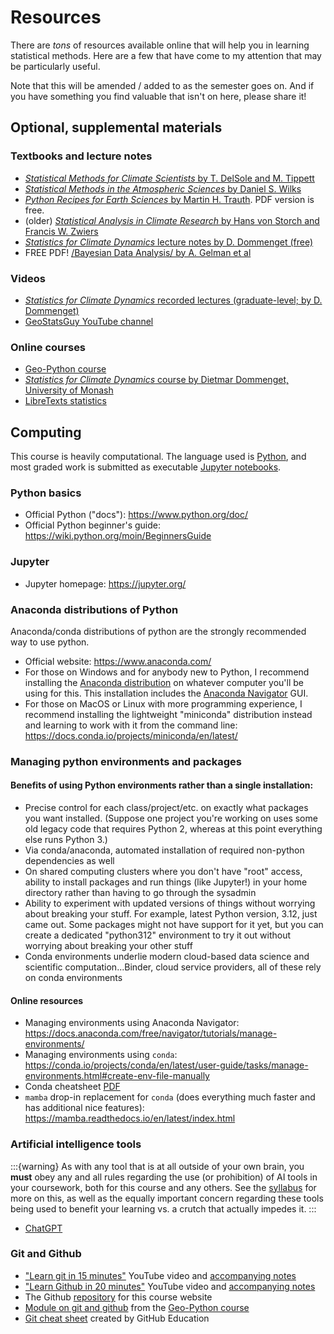 # Resources
There are *tons* of resources available online that will help you in learning statistical methods.  Here are a few that have come to my attention that may be particularly useful.

Note that this will be amended / added to as the semester goes on.  And if you have something you find valuable that isn't on here, please share it! 

## Optional, supplemental materials

### Textbooks and lecture notes
* [*Statistical Methods for Climate Scientists* by T. DelSole and M. Tippett](https://doi.org/10.1017/9781108659055)
* [*Statistical Methods in the Atmospheric Sciences* by Daniel S. Wilks](https://doi.org/10.1016/C2017-0-03921-6)
* [*Python Recipes for Earth Sciences* by Martin H. Trauth](https://link.springer.com/book/10.1007/978-3-031-07719-7).  PDF version is free.
* (older) [*Statistical Analysis in Climate Research* by Hans von Storch and Francis W. Zwiers](https://doi.org/10.1017/CBO9780511612336)
* [*Statistics for Climate Dynamics* lecture notes by D. Dommenget (free)](https://users.monash.edu.au/~dietmard/teaching/statistics-for-climate-reserach/dommenget.statistics.lecture.notes.pdf)
* FREE PDF! [/Bayesian Data Analysis/ by A. Gelman et al ](http://www.stat.columbia.edu/~gelman/book/)

### Videos
* [*Statistics for Climate Dynamics* recorded lectures (graduate-level; by D. Dommenget)](https://users.monash.edu.au/~dietmard/teaching/statistics-for-climate-reserach/lecture-videos/) 
* [GeoStatsGuy YouTube channel](https://www.youtube.com/@GeostatsGuyLectures)

### Online courses
* [Geo-Python course](https://geo-python-site.readthedocs.io/en/latest/index.html)
* [*Statistics for Climate Dynamics* course by Dietmar Dommenget, University of Monash](https://users.monash.edu.au/~dietmard/teaching/statistics-for-climate-reserach/)
* [LibreTexts statistics](https://stats.libretexts.org/)

## Computing
This course is heavily computational.  The language used is [Python](https://www.python.org/), and most graded work is submitted as executable [Jupyter notebooks](https://jupyter.org/).

### Python basics
* Official Python ("docs"): https://www.python.org/doc/ 
* Official Python beginner's guide: https://wiki.python.org/moin/BeginnersGuide

### Jupyter
* Jupyter homepage: https://jupyter.org/

### Anaconda distributions of Python
Anaconda/conda distributions of python are the strongly recommended way to use python.

* Official website: https://www.anaconda.com/
* For those on Windows and for anybody new to Python, I recommend installing the [Anaconda distribution](https://www.anaconda.com/download) on whatever computer you'll be using for this.  This installation includes the [Anaconda Navigator](https://docs.anaconda.com/free/navigator/) GUI.
* For those on MacOS or Linux with more programming experience, I recommend installing the lightweight "miniconda" distribution instead and learning to work with it from the command line: https://docs.conda.io/projects/miniconda/en/latest/

### Managing python environments and packages

#### Benefits of using Python environments rather than a single installation:
* Precise control for each class/project/etc. on exactly what packages you want installed.  (Suppose one project you're working on uses some old legacy code that requires Python 2, whereas at this point everything else runs Python 3.)
* Via conda/anaconda, automated installation of required non-python dependencies as well 
* On shared computing clusters where you don't have "root" access, ability to install packages and run things (like Jupyter!) in your home directory rather than having to go through the sysadmin
* Ability to experiment with updated versions of things without worrying about breaking your stuff.  For example, latest Python version, 3.12, just came out.  Some packages might not have support for it yet, but you can create a dedicated "python312" environment to try it out without worrying about breaking your other stuff
* Conda environments underlie modern cloud-based data science and scientific computation...Binder, cloud service providers, all of these rely on conda environments 

#### Online resources
* Managing environments using Anaconda Navigator: https://docs.anaconda.com/free/navigator/tutorials/manage-environments/ 
* Managing environments using `conda`: https://conda.io/projects/conda/en/latest/user-guide/tasks/manage-environments.html#create-env-file-manually
* Conda cheatsheet [PDF](https://docs.conda.io/projects/conda/en/latest/_downloads/843d9e0198f2a193a3484886fa28163c/conda-cheatsheet.pdf)
* `mamba` drop-in replacement for `conda` (does everything much faster and has additional nice features): https://mamba.readthedocs.io/en/latest/index.html

### Artificial intelligence tools
:::{warning}
As with any tool that is at all outside of your own brain, you **must** obey any and all rules regarding the use (or prohibition) of AI tools in your coursework, both for this course and any others.  See the [syllabus](./syllabus) for more on this, as well as the equally important concern regarding these tools being used to benefit your learning vs. a crutch that actually impedes it.
:::

* [ChatGPT](https://chat.openai.com)

### Git and Github

* ["Learn git in 15 minutes"](https://www.youtube.com/watch?v=USjZcfj8yxE) YouTube video and [accompanying notes](https://zarkom.notion.site/zarkom/Introduction-to-Git-ac396a0697704709a12b6a0e545db049)
* ["Learn Github in 20 minutes"](https://www.youtube.com/watch?v=nhNq2kIvi9s) YouTube video and [accompanying notes](https://zarkom.notion.site/zarkom/Introduction-to-GitHub-202af6f64bbd4299b15f238dcd09d2a7)
* The Github [repository](https://github.com/spencerahill/stat-methods-course) for this course website
* [Module on git and github](https://geo-python-site.readthedocs.io/en/latest/lessons/L2/git-basics.html) from the [Geo-Python course](https://geo-python-site.readthedocs.io/en/latest/index.html)
* [Git cheat sheet](https://education.github.com/git-cheat-sheet-education.pdf) created by GitHub Education

